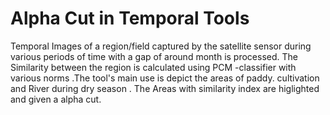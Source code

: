 # Alpha Cut in Temporal Tools
Temporal Images of  a region/field  captured by the satellite sensor during   various periods of time with a gap of around month is processed. The Similarity between the region is calculated using PCM -classifier with various norms .The tool's main use is depict the areas of paddy. cultivation and River during dry season  . The Areas with similarity index are higlighted and given a alpha cut.
